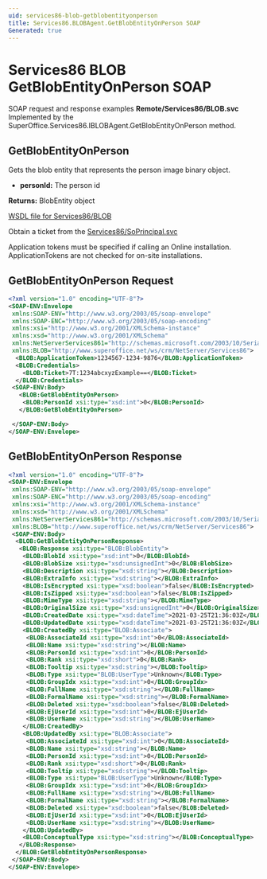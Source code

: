 ```yaml
---
uid: services86-blob-getblobentityonperson
title: Services86.BLOBAgent.GetBlobEntityOnPerson SOAP
Generated: true
---
```


# Services86 BLOB GetBlobEntityOnPerson SOAP

SOAP request and response examples **Remote/Services86/BLOB.svc**
Implemented by the <see cref="M:SuperOffice.Services86.IBLOBAgent.GetBlobEntityOnPerson">SuperOffice.Services86.IBLOBAgent.GetBlobEntityOnPerson</see> method.

## GetBlobEntityOnPerson

Gets the blob entity that represents the person image binary object.

* **personId:** The person id

**Returns:** BlobEntity object


[WSDL file for Services86/BLOB](../Services86-BLOB.md)

Obtain a ticket from the [Services86/SoPrincipal.svc](../SoPrincipal/index.md)

Application tokens must be specified if calling an Online installation. ApplicationTokens are not checked for on-site installations.

## GetBlobEntityOnPerson Request

```xml
<?xml version="1.0" encoding="UTF-8"?>
<SOAP-ENV:Envelope
 xmlns:SOAP-ENV="http://www.w3.org/2003/05/soap-envelope"
 xmlns:SOAP-ENC="http://www.w3.org/2003/05/soap-encoding"
 xmlns:xsi="http://www.w3.org/2001/XMLSchema-instance"
 xmlns:xsd="http://www.w3.org/2001/XMLSchema"
 xmlns:NetServerServices861="http://schemas.microsoft.com/2003/10/Serialization/"
 xmlns:BLOB="http://www.superoffice.net/ws/crm/NetServer/Services86">
  <BLOB:ApplicationToken>1234567-1234-9876</BLOB:ApplicationToken>
  <BLOB:Credentials>
    <BLOB:Ticket>7T:1234abcxyzExample==</BLOB:Ticket>
  </BLOB:Credentials>
 <SOAP-ENV:Body>
   <BLOB:GetBlobEntityOnPerson>
    <BLOB:PersonId xsi:type="xsd:int">0</BLOB:PersonId>
   </BLOB:GetBlobEntityOnPerson>

 </SOAP-ENV:Body>
</SOAP-ENV:Envelope>

```


## GetBlobEntityOnPerson Response

```xml
<?xml version="1.0" encoding="UTF-8"?>
<SOAP-ENV:Envelope
 xmlns:SOAP-ENV="http://www.w3.org/2003/05/soap-envelope"
 xmlns:SOAP-ENC="http://www.w3.org/2003/05/soap-encoding"
 xmlns:xsi="http://www.w3.org/2001/XMLSchema-instance"
 xmlns:xsd="http://www.w3.org/2001/XMLSchema"
 xmlns:NetServerServices861="http://schemas.microsoft.com/2003/10/Serialization/"
 xmlns:BLOB="http://www.superoffice.net/ws/crm/NetServer/Services86">
 <SOAP-ENV:Body>
  <BLOB:GetBlobEntityOnPersonResponse>
   <BLOB:Response xsi:type="BLOB:BlobEntity">
    <BLOB:BlobId xsi:type="xsd:int">0</BLOB:BlobId>
    <BLOB:BlobSize xsi:type="xsd:unsignedInt">0</BLOB:BlobSize>
    <BLOB:Description xsi:type="xsd:string"></BLOB:Description>
    <BLOB:ExtraInfo xsi:type="xsd:string"></BLOB:ExtraInfo>
    <BLOB:IsEncrypted xsi:type="xsd:boolean">false</BLOB:IsEncrypted>
    <BLOB:IsZipped xsi:type="xsd:boolean">false</BLOB:IsZipped>
    <BLOB:MimeType xsi:type="xsd:string"></BLOB:MimeType>
    <BLOB:OriginalSize xsi:type="xsd:unsignedInt">0</BLOB:OriginalSize>
    <BLOB:CreatedDate xsi:type="xsd:dateTime">2021-03-25T21:36:03Z</BLOB:CreatedDate>
    <BLOB:UpdatedDate xsi:type="xsd:dateTime">2021-03-25T21:36:03Z</BLOB:UpdatedDate>
    <BLOB:CreatedBy xsi:type="BLOB:Associate">
     <BLOB:AssociateId xsi:type="xsd:int">0</BLOB:AssociateId>
     <BLOB:Name xsi:type="xsd:string"></BLOB:Name>
     <BLOB:PersonId xsi:type="xsd:int">0</BLOB:PersonId>
     <BLOB:Rank xsi:type="xsd:short">0</BLOB:Rank>
     <BLOB:Tooltip xsi:type="xsd:string"></BLOB:Tooltip>
     <BLOB:Type xsi:type="BLOB:UserType">Unknown</BLOB:Type>
     <BLOB:GroupIdx xsi:type="xsd:int">0</BLOB:GroupIdx>
     <BLOB:FullName xsi:type="xsd:string"></BLOB:FullName>
     <BLOB:FormalName xsi:type="xsd:string"></BLOB:FormalName>
     <BLOB:Deleted xsi:type="xsd:boolean">false</BLOB:Deleted>
     <BLOB:EjUserId xsi:type="xsd:int">0</BLOB:EjUserId>
     <BLOB:UserName xsi:type="xsd:string"></BLOB:UserName>
    </BLOB:CreatedBy>
    <BLOB:UpdatedBy xsi:type="BLOB:Associate">
     <BLOB:AssociateId xsi:type="xsd:int">0</BLOB:AssociateId>
     <BLOB:Name xsi:type="xsd:string"></BLOB:Name>
     <BLOB:PersonId xsi:type="xsd:int">0</BLOB:PersonId>
     <BLOB:Rank xsi:type="xsd:short">0</BLOB:Rank>
     <BLOB:Tooltip xsi:type="xsd:string"></BLOB:Tooltip>
     <BLOB:Type xsi:type="BLOB:UserType">Unknown</BLOB:Type>
     <BLOB:GroupIdx xsi:type="xsd:int">0</BLOB:GroupIdx>
     <BLOB:FullName xsi:type="xsd:string"></BLOB:FullName>
     <BLOB:FormalName xsi:type="xsd:string"></BLOB:FormalName>
     <BLOB:Deleted xsi:type="xsd:boolean">false</BLOB:Deleted>
     <BLOB:EjUserId xsi:type="xsd:int">0</BLOB:EjUserId>
     <BLOB:UserName xsi:type="xsd:string"></BLOB:UserName>
    </BLOB:UpdatedBy>
    <BLOB:ConceptualType xsi:type="xsd:string"></BLOB:ConceptualType>
   </BLOB:Response>
  </BLOB:GetBlobEntityOnPersonResponse>
 </SOAP-ENV:Body>
</SOAP-ENV:Envelope>

```

